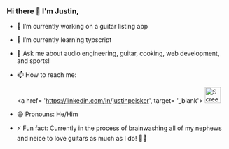### Hi there 👋 I'm Justin,

- 🔭 I’m currently working on a guitar listing app
- 🌱 I’m currently learning typscript
- 💬 Ask me about audio engineering, guitar, cooking, web development, and sports!
- 📫 How to reach me:

    <a href= 'https://linkedin.com/in/justinpeisker', target= '_blank'> <img width="36" alt="Screen Shot 2022-02-26 at 8 33 14 AM" src="https://user-images.githubusercontent.com/87906218/155851410-1c0e78b4-e82a-4d9f-b75f-d6402c5c7fa8.png"> </a>


  

   
- 😄 Pronouns: He/Him
- ⚡ Fun fact: Currently in the process of brainwashing all of my nephews and neice to love guitars as much as I do! 🤘🎸

<!--
**justinpeisker/justinpeisker** is a ✨ _special_ ✨ repository because its `README.md` (this file) appears on your GitHub profile.

Here are some ideas to get you started:


-->
